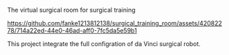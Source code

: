 The virtual surgical room for surgical training

https://github.com/fanke1213812138/surgical_training_room/assets/42082278/714a22ed-44e0-46ad-aff0-7fc5da5e59b1

This project integrate the full configration of da Vinci surgical robot.
